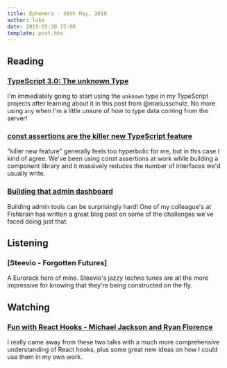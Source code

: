 ```yaml
---
title: Ephemera - 30th May, 2019
author: luke
date: 2019-05-30 15:00
template: post.hbs
---
```

## Reading

### [TypeScript 3.0: The unknown Type](https://mariusschulz.com/blog/typescript-3-0-the-unknown-type)

I'm immediately going to start using the `unknown` type in my TypeScript projects after learning
about it in this post from @mariusschulz. No more using `any` when I'm a little unsure of how to
type data coming from the server!

### [const assertions are the killer new TypeScript feature](https://blog.logrocket.com/const-assertions-are-the-killer-new-typescript-feature-b73451f35802)

"killer new feature" generally feels too hyperbolic for me, but in this case I kind of agree. We've
been using const assertions at work while building a component library and it massively reduces the
number of interfaces we'd usually write.

### [Building that admin dashboard](https://medium.com/fishbrain/building-that-admin-dashboard-9a24c5fe569)

Building admin tools can be surprisingly hard! One of my colleague's at Fishbrain has written a
great blog post on some of the challenges we've faced doing just that.

## Listening

### [Steevio - Forgotten Futures]

A Eurorack hero of mine. Steevio's jazzy techno tunes are all the more impressive for knowing that
they're being constructed on the fly.

## Watching

### [Fun with React Hooks - Michael Jackson and Ryan Florence](https://www.youtube.com/watch?v=1jWS7cCuUXw)

I really came away from these two talks with a much more comprehensive understanding of React hooks,
plus some great new ideas on how I could use them in my own work.
